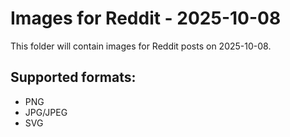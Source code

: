 # Images for Reddit - 2025-10-08

This folder will contain images for Reddit posts on 2025-10-08.

## Supported formats:
- PNG
- JPG/JPEG
- SVG
